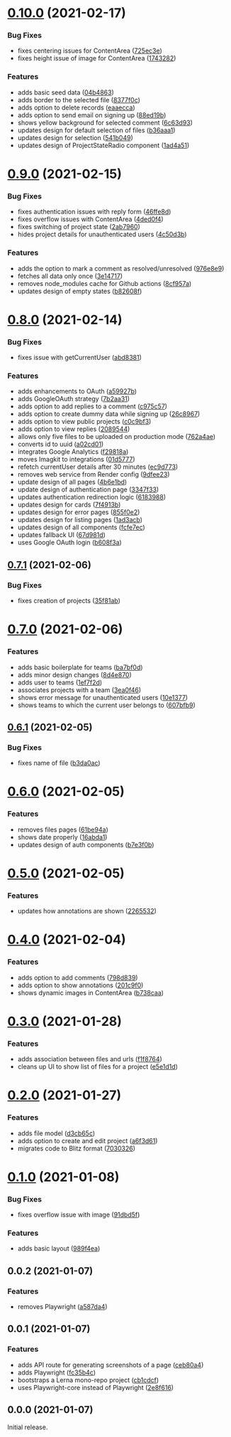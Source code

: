 # [0.10.0](https://github.com/ghoshnirmalya/feedback/compare/0.9.0...0.10.0) (2021-02-17)

### Bug Fixes

- fixes centering issues for ContentArea ([725ec3e](https://github.com/ghoshnirmalya/feedback/commit/725ec3e926d232756bf4d52fbd9ae269c1b74717))
- fixes height issue of image for ContentArea ([1743282](https://github.com/ghoshnirmalya/feedback/commit/174328205f4e2ffe20416e94ae0f7e790a11912e))

### Features

- adds basic seed data ([04b4863](https://github.com/ghoshnirmalya/feedback/commit/04b4863a3a26b0b520d4e2fa57b367abe51326c4))
- adds border to the selected file ([8377f0c](https://github.com/ghoshnirmalya/feedback/commit/8377f0c10819aa409340a736c7ebe8cc4b08a1b4))
- adds option to delete records ([eaaecca](https://github.com/ghoshnirmalya/feedback/commit/eaaecca45277b1d0af6acde8f60321a92926ae24))
- adds option to send email on signing up ([88ed19b](https://github.com/ghoshnirmalya/feedback/commit/88ed19b1d31a4d243b3f11caa1888fca5db8dc88))
- shows yellow background for selected comment ([6c63d93](https://github.com/ghoshnirmalya/feedback/commit/6c63d93357572505c24c218f4c01c42cf7d2481e))
- updates design for default selection of files ([b36aaa1](https://github.com/ghoshnirmalya/feedback/commit/b36aaa11e042727abc991f4858e8003f95f39fbb))
- updates design for selection ([541b049](https://github.com/ghoshnirmalya/feedback/commit/541b049f3370ea8a9710a0f7d9044c391a86c3da))
- updates design of ProjectStateRadio component ([1ad4a51](https://github.com/ghoshnirmalya/feedback/commit/1ad4a51cb915e810036055db31c7cd8750e1e7b7))

# [0.9.0](https://github.com/ghoshnirmalya/feedback/compare/0.8.0...0.9.0) (2021-02-15)

### Bug Fixes

- fixes authentication issues with reply form ([46ffe8d](https://github.com/ghoshnirmalya/feedback/commit/46ffe8d97ae080b7c10073dd8bd22992fb43da70))
- fixes overflow issues with ContentArea ([4ded0f4](https://github.com/ghoshnirmalya/feedback/commit/4ded0f48f90d14f650858d7418b651a745338a8d))
- fixes switching of project state ([2ab7960](https://github.com/ghoshnirmalya/feedback/commit/2ab7960efc5d4b78343cdbeea66b732eeb7b2b1e))
- hides project details for unauthenticated users ([4c50d3b](https://github.com/ghoshnirmalya/feedback/commit/4c50d3b92a32088f172d9ac947b54563e96f1645))

### Features

- adds the option to mark a comment as resolved/unresolved ([976e8e9](https://github.com/ghoshnirmalya/feedback/commit/976e8e9569aec165f050e376ba38aaee99ef6706))
- fetches all data only once ([3e14717](https://github.com/ghoshnirmalya/feedback/commit/3e14717ef6d68bae0e07c4fa483c75b3c4597921))
- removes node_modules cache for Github actions ([8cf957a](https://github.com/ghoshnirmalya/feedback/commit/8cf957a920b5d0e8e0a613f9050a67e140f95dfe))
- updates design of empty states ([b82608f](https://github.com/ghoshnirmalya/feedback/commit/b82608f194c4abe7d9a005e488ae6ca2538e4b13))

# [0.8.0](https://github.com/ghoshnirmalya/feedback/compare/0.7.1...0.8.0) (2021-02-14)

### Bug Fixes

- fixes issue with getCurrentUser ([abd8381](https://github.com/ghoshnirmalya/feedback/commit/abd8381a520b695856019c467dfff1da90267928))

### Features

- adds enhancements to OAuth ([a59927b](https://github.com/ghoshnirmalya/feedback/commit/a59927b79255cd811001a9610dde3967c2cd812c))
- adds GoogleOAuth strategy ([7b2aa31](https://github.com/ghoshnirmalya/feedback/commit/7b2aa31ed6881e7bfd390606de3b17bde9a2e9fa))
- adds option to add replies to a comment ([c975c57](https://github.com/ghoshnirmalya/feedback/commit/c975c57f607b3b73e2cb7fe83fff317f00ed62a0))
- adds option to create dummy data while signing up ([26c8967](https://github.com/ghoshnirmalya/feedback/commit/26c89676cc38d8a53b85a96a517b254b368097ec))
- adds option to view public projects ([c0c9bf3](https://github.com/ghoshnirmalya/feedback/commit/c0c9bf36a00090fdb703bc2f9e46309f48ddd0a2))
- adds option to view replies ([2089544](https://github.com/ghoshnirmalya/feedback/commit/2089544482077d1c237aefe5ece747b209163e15))
- allows only five files to be uploaded on production mode ([762a4ae](https://github.com/ghoshnirmalya/feedback/commit/762a4aee461d957c514eae0e19ab73f7d5232868))
- converts id to uuid ([a02cd01](https://github.com/ghoshnirmalya/feedback/commit/a02cd019d7928916c69958a1b0385dda6cef8b8e))
- integrates Google Analytics ([f29818a](https://github.com/ghoshnirmalya/feedback/commit/f29818a4fc002320b3dc63dbd506dce7381be4f0))
- moves Imagkit to integrations ([01d5777](https://github.com/ghoshnirmalya/feedback/commit/01d577717cf1a6343eaa04ba68be545f957e85d2))
- refetch currentUser details after 30 minutes ([ec9d773](https://github.com/ghoshnirmalya/feedback/commit/ec9d7738789fdd6b7d8aec55e39d85c8234e4b8b))
- removes web service from Render config ([9dfee23](https://github.com/ghoshnirmalya/feedback/commit/9dfee2393729b95cb3e533389dd0cbeb00ac4512))
- update design of all pages ([4b6e1bd](https://github.com/ghoshnirmalya/feedback/commit/4b6e1bd2b98254cd624108b91f027db0c815070d))
- update design of authentication page ([3347f33](https://github.com/ghoshnirmalya/feedback/commit/3347f33699a2e72b09ebf83c0c1176743bcdeb4d))
- updates authentication redirection logic ([6183988](https://github.com/ghoshnirmalya/feedback/commit/6183988bc4d719386dff4383060cf689acdbec8a))
- updates design for cards ([7f4913b](https://github.com/ghoshnirmalya/feedback/commit/7f4913b87effc83ce65ed0c0b530697abdbfdc2f))
- updates design for error pages ([855f0e2](https://github.com/ghoshnirmalya/feedback/commit/855f0e2ad288551ad97017ce49d57192a3d60168))
- updates design for listing pages ([1ad3acb](https://github.com/ghoshnirmalya/feedback/commit/1ad3acb77c169fa359737f78110887f149ce3bec))
- updates design of all components ([fcfe7ec](https://github.com/ghoshnirmalya/feedback/commit/fcfe7ec5b6ef3a863bd9b11b2b2d7e9546fcd05e))
- updates fallback UI ([67d981d](https://github.com/ghoshnirmalya/feedback/commit/67d981dfe25d5ff2e30af482059b2363e569ea16))
- uses Google OAuth login ([b608f3a](https://github.com/ghoshnirmalya/feedback/commit/b608f3a7dc57a946506b29c9e43174f0f42237da))

## [0.7.1](https://github.com/ghoshnirmalya/feedback/compare/0.7.0...0.7.1) (2021-02-06)

### Bug Fixes

- fixes creation of projects ([35f81ab](https://github.com/ghoshnirmalya/feedback/commit/35f81ab48a13b91ba0794e6552dc3eaecafcea1a))

# [0.7.0](https://github.com/ghoshnirmalya/feedback/compare/0.6.1...0.7.0) (2021-02-06)

### Features

- adds basic boilerplate for teams ([ba7bf0d](https://github.com/ghoshnirmalya/feedback/commit/ba7bf0d2d1446ffc4b990892f8bb990487fee49d))
- adds minor design changes ([8d4e870](https://github.com/ghoshnirmalya/feedback/commit/8d4e870a5894332aa04e0daba98c9f5abed83cd0))
- adds user to teams ([1ef7f2d](https://github.com/ghoshnirmalya/feedback/commit/1ef7f2d5d4580d593e63cbd5940d4a25d51ceff2))
- associates projects with a team ([3ea0f46](https://github.com/ghoshnirmalya/feedback/commit/3ea0f4623c5d43e8029543302ee434c0b672206e))
- shows error message for unauthenticated users ([10e1377](https://github.com/ghoshnirmalya/feedback/commit/10e1377ac2931b9aa16ee63769f30613926db0af))
- shows teams to which the current user belongs to ([607bfb9](https://github.com/ghoshnirmalya/feedback/commit/607bfb97b87af01f2f54500ddfd4ff9960c188bd))

## [0.6.1](https://github.com/ghoshnirmalya/feedback/compare/0.6.0...0.6.1) (2021-02-05)

### Bug Fixes

- fixes name of file ([b3da0ac](https://github.com/ghoshnirmalya/feedback/commit/b3da0ac329a4afe89f8e7db505d06a3f4d5c0ff3))

# [0.6.0](https://github.com/ghoshnirmalya/feedback/compare/0.5.0...0.6.0) (2021-02-05)

### Features

- removes files pages ([61be94a](https://github.com/ghoshnirmalya/feedback/commit/61be94ac124396e65de9a5685f6c667ad9666d15))
- shows date properly ([16abda1](https://github.com/ghoshnirmalya/feedback/commit/16abda13c7976900d302bf73f34219b6df9f084b))
- updates design of auth components ([b7e3f0b](https://github.com/ghoshnirmalya/feedback/commit/b7e3f0b06466ce504b5faab5647e86925996932c))

# [0.5.0](https://github.com/ghoshnirmalya/feedback/compare/0.4.0...0.5.0) (2021-02-05)

### Features

- updates how annotations are shown ([2265532](https://github.com/ghoshnirmalya/feedback/commit/2265532d71fe04d941819d71434ad433d33e0be2))

# [0.4.0](https://github.com/ghoshnirmalya/feedback/compare/0.3.0...0.4.0) (2021-02-04)

### Features

- adds option to add comments ([798d839](https://github.com/ghoshnirmalya/feedback/commit/798d8398d0141397aa470bafe5930faeda019d98))
- adds option to show annotations ([201c9f0](https://github.com/ghoshnirmalya/feedback/commit/201c9f0ede9b2d69412f688638ba6f9bdb881692))
- shows dynamic images in ContentArea ([b738caa](https://github.com/ghoshnirmalya/feedback/commit/b738caa18b921cc8fff3afa6cf139265e339f1b6))

# [0.3.0](https://github.com/ghoshnirmalya/feedback/compare/0.2.0...0.3.0) (2021-01-28)

### Features

- adds association between files and urls ([f1f8764](https://github.com/ghoshnirmalya/feedback/commit/f1f876440cd607e66047084e3c9a3176a4756bce))
- cleans up UI to show list of files for a project ([e5e1d1d](https://github.com/ghoshnirmalya/feedback/commit/e5e1d1d4faf23279c3b5d217bb22053da7963e49))

# [0.2.0](https://github.com/ghoshnirmalya/feedback/compare/0.1.0...0.2.0) (2021-01-27)

### Features

- adds file model ([d3cb65c](https://github.com/ghoshnirmalya/feedback/commit/d3cb65cdff8897f1904befe94bf40aa4e449fd40))
- adds option to create and edit project ([a6f3d61](https://github.com/ghoshnirmalya/feedback/commit/a6f3d6143a712be6d67e27f0a4e9b013eb0a88ea))
- migrates code to Blitz format ([7030326](https://github.com/ghoshnirmalya/feedback/commit/7030326e2ef65b8fe7e8221cc1daa68e9d7f7001))

# [0.1.0](https://github.com/ghoshnirmalya/feedback/compare/0.0.2...0.1.0) (2021-01-08)

### Bug Fixes

- fixes overflow issue with image ([91dbd5f](https://github.com/ghoshnirmalya/feedback/commit/91dbd5fb83c694796dafc026c7700685c23a24ad))

### Features

- adds basic layout ([989f4ea](https://github.com/ghoshnirmalya/feedback/commit/989f4ea5ef1cea77481eb38c5be48d354e2386c0))

## 0.0.2 (2021-01-07)

### Features

- removes Playwright ([a587da4](https://github.com/ghoshnirmalya/feedback/commit/a587da4bb2499f26987edf2f7f7de71dd18034a4))

## 0.0.1 (2021-01-07)

### Features

- adds API route for generating screenshots of a page ([ceb80a4](https://github.com/ghoshnirmalya/feedback/commit/ceb80a48cdabe8a4c2fa6a9160ccd178cd5a2d9d))
- adds Playwright ([fc35b4c](https://github.com/ghoshnirmalya/feedback/commit/fc35b4c95b508e98ed58b3f196777ab56a8153a8))
- bootstraps a Lerna mono-repo project ([cb1cdcf](https://github.com/ghoshnirmalya/feedback/commit/cb1cdcfd4878bc11f969ba4f12b6b751eccacb85))
- uses Playwright-core instead of Playwright ([2e8f616](https://github.com/ghoshnirmalya/feedback/commit/2e8f61681e4ab17963aacbdff349267f4fd19a01))

## 0.0.0 (2021-01-07)

Initial release.
